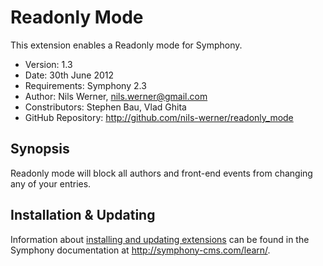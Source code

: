 # Readonly Mode #

This extension enables a Readonly mode for Symphony.  

- Version: 1.3
- Date: 30th June 2012
- Requirements: Symphony 2.3
- Author: Nils Werner, nils.werner@gmail.com
- Constributors: Stephen Bau, Vlad Ghita
- GitHub Repository: <http://github.com/nils-werner/readonly_mode>

## Synopsis

Readonly mode will block all authors and front-end events from changing any of your entries.

## Installation & Updating

Information about [installing and updating extensions](http://symphony-cms.com/learn/tasks/view/install-an-extension/) can be found in the Symphony documentation at <http://symphony-cms.com/learn/>.

